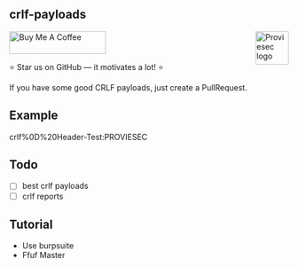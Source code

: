 ## crlf-payloads
<a href="https://proviesec.org/">
    <img src="https://avatars.githubusercontent.com/u/92156402?s=400&u=7fe0dbb9085a37818ee8c2b061432a9a69cbff42&v=4" alt="Proviesec logo" title="Proviesec" align="right" height="60" />
</a>
<a href="https://www.buymeacoffee.com/proviesec" target="_blank"><img src="https://cdn.buymeacoffee.com/buttons/default-orange.png" alt="Buy Me A Coffee" height="41" width="174"></a>


:star: Star us on GitHub — it motivates a lot! :star:

If you have some good CRLF payloads, just create a PullRequest. 

## Example

crlf%0D%20Header-Test:PROVIESEC


## Todo

- [ ] best crlf payloads 
- [ ] crlf reports 

## Tutorial

- Use burpsuite
- Ffuf Master
